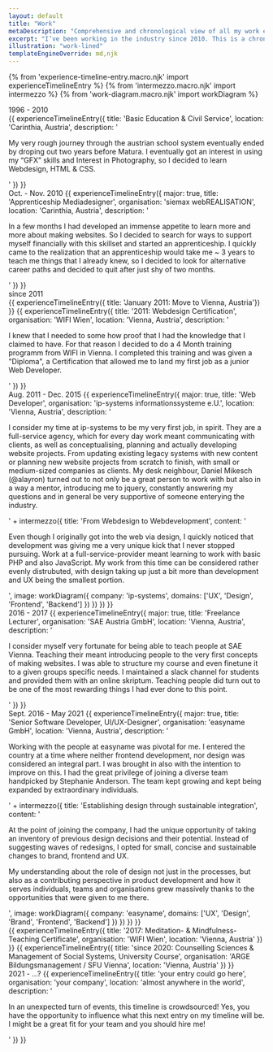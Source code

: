 ```yaml
---
layout: default
title: "Work"
metaDescription: "Comprehensive and chronological view of all my work experience over the years."
excerpt: "I’ve been working in the industry since 2010. This is a chronological summary of my experiences."
illustration: "work-lined"
templateEngineOverride: md,njk
---
```

{% from 'experience-timeline-entry.macro.njk' import experienceTimelineEntry %}
{% from 'intermezzo.macro.njk' import intermezzo %}
{% from 'work-diagram.macro.njk' import workDiagram %}

<div class="wrap-as--full-column  experience-timeline">
    <section class="experience-timeline__line experience-timeline__era">
        <time class="experience-timeline__date">1996 - 2010</time>
        <div class="experience-timeline__group">
            {{ experienceTimelineEntry({
                title: 'Basic Education & Civil Service',
                location: 'Carinthia, Austria',
                description: '<p>My very rough journey through the austrian school system eventually ended by droping out two years before Matura. I eventually got an interest in using my “GFX” skills and Interest in Photography, so I decided to learn Webdesign, HTML & CSS.</p>'
            }) }}
            <div class="experience-timeline__line  vers--subline">
                <time class="experience-timeline__date">Oct. - Nov. 2010</time>
                {{ experienceTimelineEntry({
                    major: true,
                    title: 'Apprenticeship Mediadesigner',
                    organisation: 'siemax webREALISATION',
                    location: 'Carinthia, Austria',
                    description: '<p>In a few months I had developed an immense appetite to learn more and more about making websites. So I decided to search for ways to support myself financially with this skillset and started an apprenticeship. I quickly came to the realization that an apprenticeship would take me ~ 3 years to teach me things that I already knew, so I decided to look for alternative career paths and decided to quit after just shy of two months.</p>'
                }) }}
            </div>
        </div>
    </section>
    <section class="experience-timeline__line experience-timeline__era">
        <time class="experience-timeline__date">since 2011</time>
        <div class="experience-timeline__group">
            {{ experienceTimelineEntry({ title: 'January 2011: Move to Vienna, Austria'}) }}
            {{ experienceTimelineEntry({
                title: '2011: Webdesign Certification',
                organisation: 'WIFI Wien',
                location: 'Vienna, Austria',
                description: '<p>I knew that I needed to some how proof that I had the knowledge that I claimed to have. For that reason I decided to do a 4 Month training programm from WIFI in Vienna. I completed this training and was given a "Diploma", a Certification that allowed me to land my first job as a junior Web Developer.</p>'
            }) }}
            <div class="experience-timeline__line  vers--subline" style="--event-color: #00AEEF">
                <time class="experience-timeline__date">Aug. 2011 - Dec. 2015</time>
                {{ experienceTimelineEntry({
                    major: true,
                    title: 'Web Developer',
                    organisation: 'ip-systems informationssysteme e.U.',
                    location: 'Vienna, Austria',
                    description: '<p>I consider my time at ip-systems to be my very first job, in spirit. They are a full-service agency, which for every day work meant communicating with clients, as well as conceptualising, planning and actually developing website projects. From updating existing legacy systems with new content or planning new website projects from scratch to finish, with small or medium-sized companies as clients. My desk neighbour, Daniel Mikesch (@alayron) turned out to not only be a great person to work with but also in a way a mentor, introducing me to jquery, constantly answering my questions and in general be very supportive of someone enterying the industry.</p>' + intermezzo({ title: 'From Webdesign to Webdevelopment', content: '<p>Even though I originally got into the web via design, I quickly noticed that development was giving me a very unique kick that I never stopped pursuing. Work at a full-service-provider meant learning to work with basic PHP and also JavaScript. My work from this time can be considered rather evenly distrubuted, with design taking up just a bit more than development and UX being the smallest portion.</p>', image: workDiagram({ company: 'ip-systems', domains: ['UX', 'Design', 'Frontend', 'Backend'] }) })
                }) }}
            </div>
            <div class="experience-timeline__line  vers--subline" style="--event-color: #FF6900">
                <time class="experience-timeline__date">2016 - 2017</time>
                {{ experienceTimelineEntry({
                    major: true,
                    title: 'Freelance Lecturer',
                    organisation: 'SAE Austria GmbH',
                    location: 'Vienna, Austria',
                    description: '<p>I consider myself very fortunate for being able to teach people at SAE Vienna. Teaching their meant introducing people to the very first concepts of making websites. I was able to structure my course and even finetune it to a given groups specific needs. I maintained a slack channel for students and provided them with an online skriptum. Teaching people did turn out to be one of the most rewarding things I had ever done to this point.</p>'
                }) }}
            </div>
            <div class="experience-timeline__line  vers--subline" style="--event-color: #489abf">
                <time class="experience-timeline__date">Sept. 2016 - May 2021</time>
                {{ experienceTimelineEntry({
                    major: true,
                    title: 'Senior Software Developer, UI/UX-Designer',
                    organisation: 'easyname GmbH',
                    location: 'Vienna, Austria',
                    description: '<p>Working with the people at easyname was pivotal for me. I entered the country at a time where neither frontend development, nor design was considered an integral part. I was brought in also with the intention to improve on this. I had the great privilege of joining a diverse team handpicked by Stephanie Anderson. The team kept growing and kept being expanded by extraordinary individuals.</p>' + intermezzo({ title: 'Establishing design through sustainable integration', content: '<p>At the point of joining the company, I had the unique opportunity of taking an inventory of previous design decisions and their potential. Instead of suggesting waves of redesigns, I opted for small, concise and sustainable changes to brand, frontend and UX.</p><p>My understanding about the role of design not just in the processes, but also as a contributing perspective in product development and how it serves individuals, teams and organisations grew massively thanks to the opportunities that were given to me there.</p>', image: workDiagram({ company: 'easyname', domains: ['UX', 'Design', 'Brand', 'Frontend', 'Backend'] }) })
                }) }}
            </div>
            {{ experienceTimelineEntry({ 
                title: '2017: Meditation- & Mindfulness-Teaching Certificate',
                organisation: 'WIFI Wien',
                location: 'Vienna, Austria'
            }) }}
            {{ experienceTimelineEntry({ 
                title: 'since 2020: Counselling Sciences & Management of Social Systems, University Course',
                organisation: 'ARGE Bildungsmanagement / SFU Vienna',
                location: 'Vienna, Austria'
            }) }}
            <div class="experience-timeline__line  vers--subline" style="--event-color: #F7ABBE">
                <time class="experience-timeline__date">2021 - ...?</time>
                {{ experienceTimelineEntry({
                    title: 'your entry could go here',
                    organisation: 'your company',
                    location: 'almost anywhere in the world',
                    description: '<p>In an unexpected turn of events, this timeline is crowdsourced! Yes, you have the opportunity to influence what this next entry on my timeline will be. I might be a great fit for your team and you should hire me!</p>'
                }) }}
            </div>
        </div>
    </section>
</div>